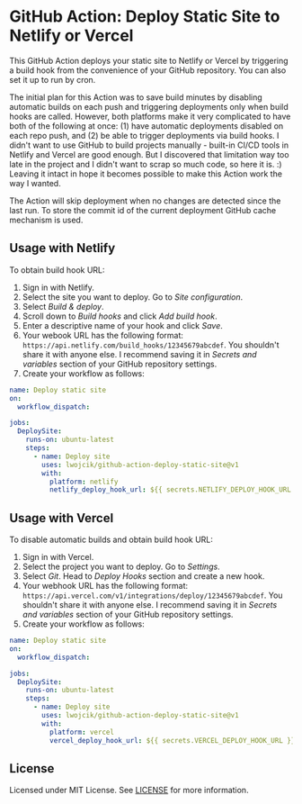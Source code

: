 # GitHub Action: Deploy Static Site to Netlify or Vercel

This GitHub Action deploys your static site to Netlify or Vercel by triggering a build hook from the convenience of your GitHub repository. You can also set it up to run by cron.

The initial plan for this Action was to save build minutes by disabling automatic builds on each push and triggering deployments only when build hooks are called. However, both platforms make it very complicated to have both of the following at once: (1) have automatic deployments disabled on each repo push, and (2) be able to trigger deployments via build hooks. I didn't want to use GitHub to build projects manually - built-in CI/CD tools in Netlify and Vercel are good enough. But I discovered that limitation way too late in the project and I didn't want to scrap so much code, so here it is. :) Leaving it intact in hope it becomes possible to make this Action work the way I wanted.

The Action will skip deployment when no changes are detected since the last run. To store the commit id of the current deployment GitHub cache mechanism is used.

## Usage with Netlify

To obtain build hook URL:

1. Sign in with Netlify.
2. Select the site you want to deploy. Go to _Site configuration_.
3. Select _Build & deploy_.
5. Scroll down to _Build hooks_ and click _Add build hook_.
6. Enter a descriptive name of your hook and click _Save_.
7. Your webook URL has the following format: `https://api.netlify.com/build_hooks/12345679abcdef`. You shouldn't share it with anyone else. I recommend saving it in _Secrets and variables_ section of your GitHub repository settings.
8. Create your workflow as follows:

```yaml
name: Deploy static site
on:
  workflow_dispatch:

jobs:
  DeploySite:
    runs-on: ubuntu-latest
    steps:
      - name: Deploy site
        uses: lwojcik/github-action-deploy-static-site@v1
        with:
          platform: netlify
          netlify_deploy_hook_url: ${{ secrets.NETLIFY_DEPLOY_HOOK_URL }}
```

## Usage with Vercel

To disable automatic builds and obtain build hook URL:

1. Sign in with Vercel.
2. Select the project you want to deploy. Go to _Settings_.
3. Select _Git_. Head to _Deploy Hooks_ section and create a new hook.
4. Your webhook URL has the following format: `https://api.vercel.com/v1/integrations/deploy/12345679abcdef`. You shouldn't share it with anyone else. I recommend saving it in _Secrets and variables_ section of your GitHub repository settings.
5. Create your workflow as follows:

```yaml
name: Deploy static site
on:
  workflow_dispatch:

jobs:
  DeploySite:
    runs-on: ubuntu-latest
    steps:
      - name: Deploy site
        uses: lwojcik/github-action-deploy-static-site@v1
        with:
          platform: vercel
          vercel_deploy_hook_url: ${{ secrets.VERCEL_DEPLOY_HOOK_URL }}
```

## License

Licensed under MIT License. See [LICENSE](./LICENSE) for more information.
